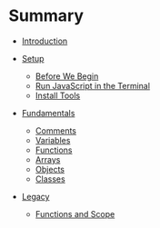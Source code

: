 # Summary

<!--
  Introduction should explain what the book is about...
-->
* [Introduction](README.md)
<!--
  Before we begin install required tools
-->
* [Setup](./chapters/setup/README.md)
  * [Before We Begin](./chapters/setup/before.md)
  <!--
  Enter some basic JavaScript expression in the Terminal to get a feel for it
  -->
  * [Run JavaScript in the Terminal](./chapters/setup/node.md)

  <!--
  Install "create-next-app" so we can start cranking out webpages
  -->
  * [Install Tools](./chapters/setup/tools.md)
  <!--
  Using const and let to define variables and do basic Math
  -->
* [Fundamentals](./chapters/fundamentals/README.md)
  * [Comments](./chapters/fundamentals/comments.md)
  * [Variables](./chapters/fundamentals/variables.md)
  <!--
    Write a function to capture the logic
  -->
  * [Functions](./chapters/fundamentals/functions.md)
  <!--
    Using Arrays to work with many values
  -->
  * [Arrays](./chapters/fundamentals/arrays.md)
  <!--
    Objects at "data" and grouping values
  -->
  * [Objects](./chapters/fundamentals/objects.md)
  * [Classes](./chapters/fundamentals/classes.md)
* [Legacy](./chapters/legacy/README.md)
  * [Functions and Scope](./chapters/legacy/comments.md)